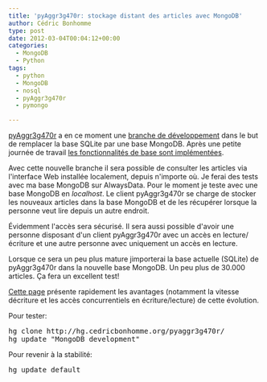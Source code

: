 ```yaml
---
title: 'pyAggr3g470r: stockage distant des articles avec MongoDB'
author: Cédric Bonhomme
type: post
date: 2012-03-04T00:04:12+00:00
categories:
  - MongoDB
  - Python
tags:
  - python
  - MongoDB
  - nosql
  - pyAggr3g470r
  - pymongo

---
```

[pyAggr3g470r][1] a en ce moment une [branche de développement][2] dans le but de remplacer la base SQLite par une base MongoDB. Après une petite journée de travail [les fonctionnalités de base sont implémentées][3].

Avec cette nouvelle branche il sera possible de consulter les articles via l'interface Web installée localement, depuis n'importe où. Je ferai des tests avec ma base MongoDB sur AlwaysData. Pour le moment je teste avec une base MongoDB en _localhost_. Le client pyAggr3g470r se charge de stocker les nouveaux articles dans la base MongoDB et de les récupérer lorsque la personne veut lire depuis un autre endroit.

Évidemment l'accès sera sécurisé. Il sera aussi possible d'avoir une personne disposant d'un client pyAggr3g470r avec un accès en lecture/écriture et une autre personne avec uniquement un accès en lecture.

Lorsque ce sera un peu plus mature jimporterai la base actuelle (SQLite) de pyAggr3g470r dans la nouvelle base MongoDB. Un peu plus de 30.000 articles. Ça fera un excellent test!

[Cette page][4] présente rapidement les avantages (notamment la vitesse décriture et les accès concurrentiels en écriture/lecture) de cette évolution.

Pour tester:

<pre class="brush:shell">hg clone http://hg.cedricbonhomme.org/pyaggr3g470r/
hg update "MongoDB development"
</pre>

Pour revenir à la stabilité:

<pre class="brush:shell">hg update default
</pre>

 [1]: https://git.sr.ht/~cedric/pyAggr3g470r
 [2]: http://hg.cedricbonhomme.org/pyaggr3g470r/branches
 [3]: http://hg.cedricbonhomme.org/pyaggr3g470r/shortlog
 [4]: http://hammerprinciple.com/databases/items/sqlite/mongodb